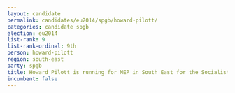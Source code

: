 ```yaml
---
layout: candidate
permalink: candidates/eu2014/spgb/howard-pilott/
categories: candidate spgb
election: eu2014
list-rank: 9
list-rank-ordinal: 9th
person: howard-pilott
region: south-east
party: spgb
title: Howard Pilott is running for MEP in South East for the Socialist Party of Great Britain
incumbent: false
---
```

